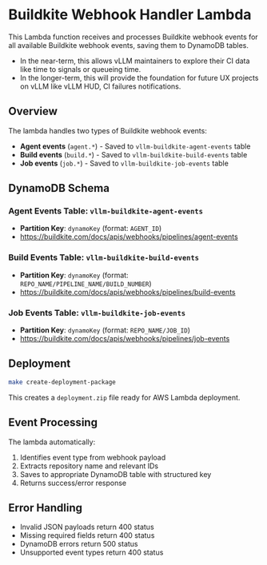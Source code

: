 # Buildkite Webhook Handler Lambda

This Lambda function receives and processes Buildkite webhook events for
all available Buildkite webhook events, saving them to DynamoDB tables.

* In the near-term, this allows vLLM maintainers to explore their CI data
like time to signals or queueing time.
* In the longer-term, this will provide the foundation for future UX projects
on vLLM like vLLM HUD, CI failures notifications.

## Overview

The lambda handles two types of Buildkite webhook events:
- **Agent events** (`agent.*`) - Saved to `vllm-buildkite-agent-events` table
- **Build events** (`build.*`) - Saved to `vllm-buildkite-build-events` table
- **Job events** (`job.*`) - Saved to `vllm-buildkite-job-events` table

## DynamoDB Schema

### Agent Events Table: `vllm-buildkite-agent-events`
- **Partition Key**: `dynamoKey` (format: `AGENT_ID`)
- https://buildkite.com/docs/apis/webhooks/pipelines/agent-events

### Build Events Table: `vllm-buildkite-build-events`
- **Partition Key**: `dynamoKey` (format: `REPO_NAME/PIPELINE_NAME/BUILD_NUMBER`)
- https://buildkite.com/docs/apis/webhooks/pipelines/build-events

### Job Events Table: `vllm-buildkite-job-events`
- **Partition Key**: `dynamoKey` (format: `REPO_NAME/JOB_ID`)
- https://buildkite.com/docs/apis/webhooks/pipelines/job-events

## Deployment

```bash
make create-deployment-package
```

This creates a `deployment.zip` file ready for AWS Lambda deployment.

## Event Processing

The lambda automatically:
1. Identifies event type from webhook payload
2. Extracts repository name and relevant IDs
3. Saves to appropriate DynamoDB table with structured key
4. Returns success/error response

## Error Handling

- Invalid JSON payloads return 400 status
- Missing required fields return 400 status
- DynamoDB errors return 500 status
- Unsupported event types return 400 status
